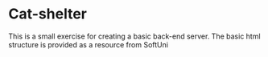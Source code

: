 # Cat-shelter
This is a small exercise for creating a basic back-end server.
The basic html structure is provided as a resource from SoftUni
